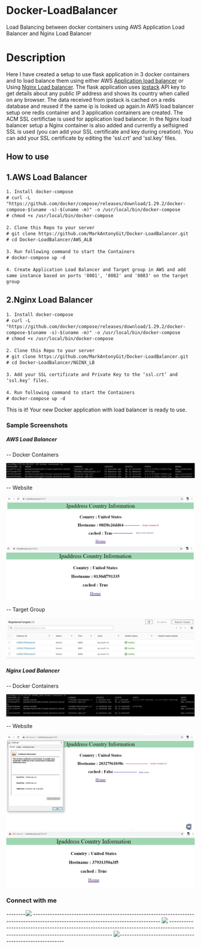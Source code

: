 # Docker-LoadBalancer
Load Balancing between docker containers using AWS Application Load Balancer and Nginx Load Balancer

# Description

Here I have created a setup to use flask application in 3 docker containers and to load balance them using either AWS [Application load balancer](https://docs.aws.amazon.com/elasticloadbalancing/latest/application/introduction.html) or Using [Nginx Load balancer](https://docs.nginx.com/nginx/admin-guide/load-balancer/http-load-balancer/). The flask application uses [ipstack](https://ipstack.com/) API key to get details about any public IP address and shows its country when called on any browser. The data received from ipstack is cached on a redis database and reused if the same ip is looked up again.In AWS load balancer setup one redis container and 3 application containers are created. The ACM SSL certifictae is used for application load balancer. In the Nginx load balancer setup a Nginx container is also added and currently a selfsigned SSL is used (you can add your SSL certificate and key during creation). You can add your SSL certificate by editing the 'ssl.crt' and 'ssl.key' files. 

## How to use

1.AWS Load Balancer
-------------------

```
1. Install docker-compose
# curl -L "https://github.com/docker/compose/releases/download/1.29.2/docker-compose-$(uname -s)-$(uname -m)" -o /usr/local/bin/docker-compose
# chmod +x /usr/local/bin/docker-compose

2. Clone this Repo to your server
# git clone https://github.com/MarkAntonyGit/Docker-LoadBalancer.git
# cd Docker-LoadBalancer/AWS_ALB

3. Run following command to start the Containers
# docker-compose up -d

4. Create Application Load Balancer and Target group in AWS and add same instance based on ports '8081', '8082' and '8083' on the target group
```

2.Nginx Load Balancer
----------------------

```
1. Install docker-compose
# curl -L "https://github.com/docker/compose/releases/download/1.29.2/docker-compose-$(uname -s)-$(uname -m)" -o /usr/local/bin/docker-compose
# chmod +x /usr/local/bin/docker-compose

2. Clone this Repo to your server
# git clone https://github.com/MarkAntonyGit/Docker-LoadBalancer.git
# cd Docker-LoadBalancer/NGINX_LB

3. Add your SSL certificate and Private Key to the ‘ssl.crt’ and ‘ssl.key’ files.

4. Run following command to start the Containers
# docker-compose up -d
```

This is it! Your new Docker application with load balancer is ready to use.

### Sample Screenshots

##### AWS Load Balancer

-- Docker Containers 

![](https://raw.githubusercontent.com/MarkAntonyGit/MarkAntonyGit/main/Uploads/Docker%20Flask_IP/containers.JPG)

-- Website

![](https://raw.githubusercontent.com/MarkAntonyGit/MarkAntonyGit/main/Uploads/Docker%20Flask_IP/website1.jpg)
![](https://raw.githubusercontent.com/MarkAntonyGit/MarkAntonyGit/main/Uploads/Docker%20Flask_IP/website%202.JPG)

-- Target Group

![](https://raw.githubusercontent.com/MarkAntonyGit/MarkAntonyGit/main/Uploads/Docker%20Flask_IP/ALB_TG.JPG)

##### Nginx Load Balancer

-- Docker Containers

![](https://raw.githubusercontent.com/MarkAntonyGit/MarkAntonyGit/main/Uploads/Docker%20Flask_IP/Nginx_Containers.JPG)

-- Website

![](https://raw.githubusercontent.com/MarkAntonyGit/MarkAntonyGit/main/Uploads/Docker%20Flask_IP/Nginx_LB1.jpg)
![](https://raw.githubusercontent.com/MarkAntonyGit/MarkAntonyGit/main/Uploads/Docker%20Flask_IP/Nginx_LB2.JPG)

### Connect with me

--------<img src="https://img.shields.io/badge/-Mark%20Antony-brightgreen"/> ----------------------------------------------------------------------------------------------------------------------------------- <a href="https://www.linkedin.com/in/profile-markantony/"><img src="https://img.shields.io/badge/-Linkedin%20Profile-blue"/></a> ------------------------------------------------------------------------------------------------------------------------------------ <a href="mailto:markantony.alenchery@gmail.com"><img src="https://img.shields.io/badge/-markantony.alenchery@gmail.com-D14836?style=flat&logo=Gmail&logoColor=white"/></a>-------------------------------------------------------
